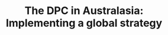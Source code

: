 ---
abstract: null
creators:
- Jaye Weatherburn
date: null
document_url: https://services.phaidra.univie.ac.at/api/object/o:1424814/download
grand_parent: iPRES
institutions:
- Digital Preservation Coalition
keywords: []
landing_page_url: https://phaidra.univie.ac.at/o:1424814
language: eng
layout: publication
license: All rights reserved
notes_url: null
parent: iPRES 2021
publication_type: lightning talk
size: 73238
slides_url: null
source_name: iPRES
stream_url: null
title: 'The DPC in Australasia: Implementing a global strategy'
year: 2021
---